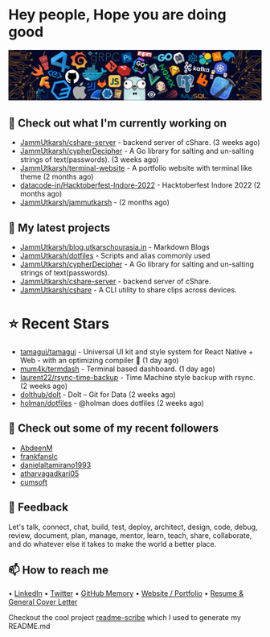 # Hey people, Hope you are doing good

![Image](https://github.com/JammUtkarsh/jammutkarsh/blob/main/github-banner.png?raw=true)

## 👷 Check out what I'm currently working on

- [JammUtkarsh/cshare-server](https://github.com/JammUtkarsh/cshare-server) - backend server of cShare. (3 weeks ago)
- [JammUtkarsh/cypherDecipher](https://github.com/JammUtkarsh/cypherDecipher) - A Go library for salting and un-salting strings of text(passwords). (3 weeks ago)
- [JammUtkarsh/terminal-website](https://github.com/JammUtkarsh/terminal-website) - A portfolio website with terminal like theme (2 months ago)
- [datacode-in/Hacktoberfest-Indore-2022](https://github.com/datacode-in/Hacktoberfest-Indore-2022) - Hacktoberfest Indore 2022 (2 months ago)
- [JammUtkarsh/jammutkarsh](https://github.com/JammUtkarsh/jammutkarsh) -  (2 months ago)

## 🌱 My latest projects

- [JammUtkarsh/blog.utkarschourasia.in](https://github.com/JammUtkarsh/blog.utkarschourasia.in) - Markdown Blogs
- [JammUtkarsh/dotfiles](https://github.com/JammUtkarsh/dotfiles) - Scripts and alias commonly used
- [JammUtkarsh/cypherDecipher](https://github.com/JammUtkarsh/cypherDecipher) - A Go library for salting and un-salting strings of text(passwords).
- [JammUtkarsh/cshare-server](https://github.com/JammUtkarsh/cshare-server) - backend server of cShare.
- [JammUtkarsh/cshare](https://github.com/JammUtkarsh/cshare) - A CLI utility to share clips across devices.

# ⭐ Recent Stars

- [tamagui/tamagui](https://github.com/tamagui/tamagui) - Universal UI kit and style system for React Native &#43; Web - with an optimizing compiler 🚄 (1 day ago)
- [mum4k/termdash](https://github.com/mum4k/termdash) - Terminal based dashboard. (1 day ago)
- [laurent22/rsync-time-backup](https://github.com/laurent22/rsync-time-backup) - Time Machine style backup with rsync. (2 weeks ago)
- [dolthub/dolt](https://github.com/dolthub/dolt) - Dolt – Git for Data (2 weeks ago)
- [holman/dotfiles](https://github.com/holman/dotfiles) - @holman does dotfiles (2 weeks ago)

## 👯 Check out some of my recent followers

- [AbdeenM](https://github.com/AbdeenM)
- [frankfanslc](https://github.com/frankfanslc)
- [danielaltamirano1993](https://github.com/danielaltamirano1993)
- [atharvagadkari05](https://github.com/atharvagadkari05)
- [cumsoft](https://github.com/cumsoft)

## 💬 Feedback

Let's talk, connect, chat, build, test, deploy, architect, design, code, debug, review, document, plan, manage, mentor, learn, teach, share, collaborate, and do whatever else it takes to make the world a better place.

## 📫 How to reach me

  &bullet; [LinkedIn](https://www.linkedin.com/in/5utkarshc/)
  &bullet; [Twitter](https://twitter.com/JammUtkarsh)
  &bullet; [GitHub Memory](https://githubmemory.com/@JammUtkarsh)
  &bullet; [Website / Portfolio](https://utkarshchourasia.in/)
  &bullet; [Resume & General Cover Letter](https://drive.google.com/drive/folders/1ci7ngCK4trDgoGHongJxUamzC4hm0AqE?usp=sharing)

Checkout the cool project [readme-scribe](https://github.com/muesli/readme-scribe) which I used to generate my README.md
